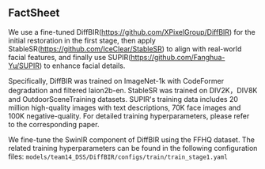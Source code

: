## FactSheet

We use a fine-tuned DiffBIR(https://github.com/XPixelGroup/DiffBIR) for the initial restoration in the first stage, then apply StableSR(https://github.com/IceClear/StableSR) to align with real-world facial features, and finally use SUPIR(https://github.com/Fanghua-Yu/SUPIR) to enhance facial details.

Specifically, DiffBIR was trained on ImageNet-1k with CodeFormer degradation and filtered laion2b-en. StableSR was trained on DIV2K，DIV8K and OutdoorSceneTraining datasets. SUPIR's training data includes 20 million high-quality images with text descriptions, 70K face images and 100K negative-quality. For detailed training hyperparameters, please refer to the corresponding paper. 

We fine-tune the SwinIR component of DiffBIR using the FFHQ dataset. The related training hyperparameters can be found in the following configuration files:
`models/team14_DSS/DiffBIR/configs/train/train_stage1.yaml`



